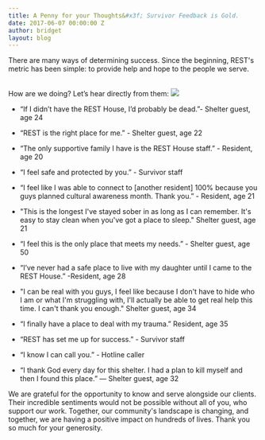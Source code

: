 ```yaml
---
title: A Penny for your Thoughts&#x3f; Survivor Feedback is Gold.
date: 2017-06-07 00:00:00 Z
author: bridget
layout: blog
---
```


There are many ways of determining success. Since the beginning, REST's metric has been simple: to provide help and hope to the people we serve.
<br>
<br>

How are we doing? Let’s hear directly from them:
![](http://iwantrest.com/uploads/Stocksy_txpd65782caLnW100_Small_888345.jpg)

* “If I didn’t have the REST House, I’d probably be dead.”- Shelter guest, age 24

* “REST is the right place for me.” - Shelter guest, age 22

* “The only supportive family I have is the REST House staff.” - Resident, age 20

* “I feel safe and protected by you.” - Survivor staff

* “I feel like I was able to connect to [another resident] 100% because you guys planned cultural awareness month. Thank you.”  - Resident, age 21

* "This is the longest I've stayed sober in as long as I can remember. It's easy to stay clean when you've got a place to sleep." Shelter guest, age 21

* “I feel this is the only place that meets my needs.” - Shelter guest, age 50

* “I’ve never had a safe place to live with my daughter until I came to the REST House.”  -Resident, age 28

* "I can be real with you guys, I feel like because I don't have to hide who I am or what I'm struggling with, I'll actually be able to get real help this time. I can't thank you enough." Shelter guest, age 34

* “I finally have a place to deal with my trauma.” Resident, age 35

* “REST has set me up for success.” - Survivor staff

* “I know I can call you.” - Hotline caller

* “I thank God every day for this shelter.  I had a plan to kill myself and then I found this place.” — Shelter guest, age 32

We are grateful for the opportunity to know and serve alongside our clients. Their incredible sentiments would not be possible without all of you, who support our work. Together, our community's landscape is changing, and together, we are having a positive impact on hundreds of lives. Thank you so much for your generosity.